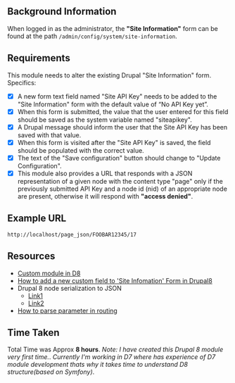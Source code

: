 ## Background Information

When logged in as the administrator, the **"Site Information"** form can be found at the path `/admin/config/system/site-information`.

## Requirements

This module needs to alter the existing Drupal "Site Information" form. Specifics:

  - [x] A new form text field named "Site API Key" needs to be added to the "Site Information" form with the default value of “No API Key yet”.
  - [x] When this form is submitted, the value that the user entered for this field should be saved as the system variable named "siteapikey".
  - [x] A Drupal message should inform the user that the Site API Key has been saved with that value.
  - [x] When this form is visited after the "Site API Key" is saved, the field should be populated with the correct value.
  - [x] The text of the "Save configuration" button should change to "Update Configuration".
  - [x] This module also provides a URL that responds with a JSON representation of a given node with the content type "page" only if the previously submitted API Key and a node id (nid) of an appropriate node are present, otherwise it will respond with **"access denied"**.

## Example URL

```http://localhost/page_json/FOOBAR12345/17```

## Resources

  - [Custom module in D8](https://www.drupal.org/docs/8/creating-custom-modules)
  - [How to add a new custom field to 'Site Infomation' Form in Drupal8](https://drupal.stackexchange.com/questions/156703/how-can-i-add-a-textbox-in-site-information-configuration)
  - Drupal 8 node serialization to JSON 
    - [Link1](https://drupal.stackexchange.com/questions/191419/drupal-8-node-serialization-to-json)
    - [Link2](https://drupal-up.com/blog/custom-drupal-8-module-json-response)
  - [How to parse parameter in routing](https://www.drupal.org/docs/8/api/routing-system/parameters-in-routes/using-parameters-in-routes) 
  
## Time Taken
Total Time was Approx **8 hours**.
*Note: I have created this Drupal 8 module very first time.*.
*Currently I'm working in D7 where has experience of D7 module development thats why it takes time to understand D8 structure(based on Symfony)*.
